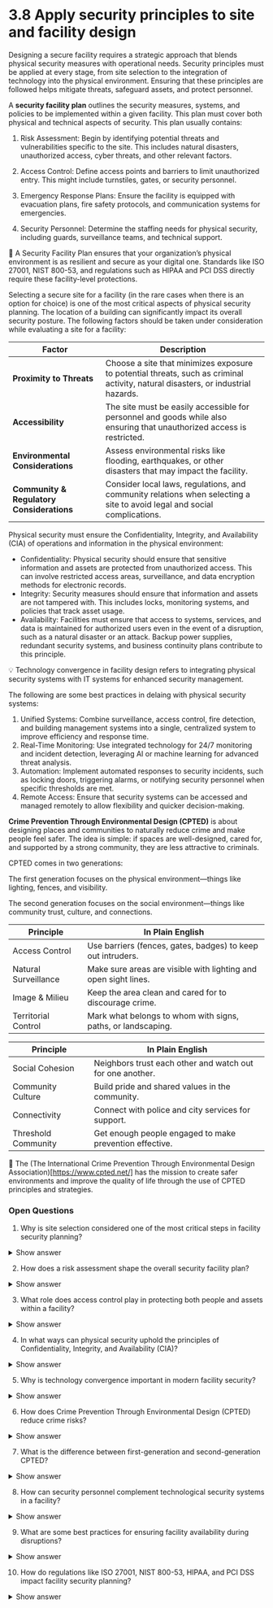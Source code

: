 # 3.8 Apply security principles to site and facility design #

Designing a secure facility requires a strategic approach that blends physical security measures with operational needs. Security principles must be applied at every stage, from site selection to the integration of technology into the physical environment. Ensuring that these principles are followed helps mitigate threats, safeguard assets, and protect personnel.

A **security facility plan** outlines the security measures, systems, and policies to be implemented within a given facility. This plan must cover both physical and technical aspects of security. This plan usually contains:

1. Risk Assessment: Begin by identifying potential threats and vulnerabilities specific to the site. This includes natural disasters, unauthorized access, cyber threats, and other relevant factors.

2. Access Control: Define access points and barriers to limit unauthorized entry. This might include turnstiles, gates, or security personnel.

3. Emergency Response Plans: Ensure the facility is equipped with evacuation plans, fire safety protocols, and communication systems for emergencies.

4. Security Personnel: Determine the staffing needs for physical security, including guards, surveillance teams, and technical support.

:brain: A Security Facility Plan ensures that your organization’s physical environment is as resilient and secure as your digital one. Standards like ISO 27001, NIST 800-53, and regulations such as HIPAA and PCI DSS directly require these facility-level protections.

Selecting a secure site for a facility (in the rare cases when there is an option for choice) is one of the most critical aspects of physical security planning. The location of a building can significantly impact its overall security posture. The following factors should be taken under consideration while evaluating a site for a facility:

| Factor                          | Description                                                                 |
|---------------------------------|-----------------------------------------------------------------------------|
| **Proximity to Threats**        | Choose a site that minimizes exposure to potential threats, such as criminal activity, natural disasters, or industrial hazards. |
| **Accessibility**               | The site must be easily accessible for personnel and goods while also ensuring that unauthorized access is restricted. |
| **Environmental Considerations**| Assess environmental risks like flooding, earthquakes, or other disasters that may impact the facility. |
| **Community & Regulatory Considerations** | Consider local laws, regulations, and community relations when selecting a site to avoid legal and social complications. |

Physical security must ensure the Confidentiality, Integrity, and Availability (CIA) of operations and information  in the physical environment:

- Confidentiality: Physical security should ensure that sensitive information and assets are protected from unauthorized access. This can involve restricted access areas, surveillance, and data encryption methods for electronic records.
- Integrity: Security measures should ensure that information and assets are not tampered with. This includes locks, monitoring systems, and policies that track asset usage.
- Availability: Facilities must ensure that access to systems, services, and data is maintained for authorized users even in the event of a disruption, such as a natural disaster or an attack. Backup power supplies, redundant security systems, and business continuity plans contribute to this principle.

:bulb: Technology convergence in facility design refers to integrating physical security systems with IT systems for enhanced security management.

The following are some best practices in delaing with physical security systems:

1. Unified Systems: Combine surveillance, access control, fire detection, and building management systems into a single, centralized system to improve efficiency and response time.
2. Real-Time Monitoring: Use integrated technology for 24/7 monitoring and incident detection, leveraging AI or machine learning for advanced threat analysis.
3. Automation: Implement automated responses to security incidents, such as locking doors, triggering alarms, or notifying security personnel when specific thresholds are met.
4. Remote Access: Ensure that security systems can be accessed and managed remotely to allow flexibility and quicker decision-making.

**Crime Prevention Through Environmental Design (CPTED)** is about designing places and communities to naturally reduce crime and make people feel safer.
The idea is simple: if spaces are well-designed, cared for, and supported by a strong community, they are less attractive to criminals.

CPTED comes in two generations:

The first generation focuses on the physical environment—things like lighting, fences, and visibility.

The second generation focuses on the social environment—things like community trust, culture, and connections.

| Principle            | In Plain English                                                |
| -------------------- | --------------------------------------------------------------- |
| Access Control       | Use barriers (fences, gates, badges) to keep out intruders.     |
| Natural Surveillance | Make sure areas are visible with lighting and open sight lines. |
| Image & Milieu       | Keep the area clean and cared for to discourage crime.          |
| Territorial Control  | Mark what belongs to whom with signs, paths, or landscaping.    |

| Principle           | In Plain English                                          |
| ------------------- | --------------------------------------------------------- |
| Social Cohesion     | Neighbors trust each other and watch out for one another. |
| Community Culture   | Build pride and shared values in the community.           |
| Connectivity        | Connect with police and city services for support.        |
| Threshold Community | Get enough people engaged to make prevention effective.   |

:link: The (The International Crime Prevention Through Environmental Design Association)[https://www.cpted.net/] has the mission to create safer environments and improve the quality of life through the use of CPTED principles and strategies.

### Open Questions ###

1. Why is site selection considered one of the most critical steps in facility security planning?
<details>
  <summary>Show answer</summary>
Site selection directly affects the facility’s exposure to threats such as crime, natural disasters, and industrial hazards. A poorly chosen site can undermine even the strongest security measures, while a well-selected site reduces risks and enhances resilience from the start.
</details>

2. How does a risk assessment shape the overall security facility plan?
<details>
  <summary>Show answer</summary>
A risk assessment identifies potential threats and vulnerabilities, allowing organizations to design targeted security controls. Without it, resources may be wasted on irrelevant measures, or critical threats may remain unaddressed.
</details>

3. What role does access control play in protecting both people and assets within a facility?
<details>
  <summary>Show answer</summary>
Access control ensures that only authorized personnel can enter sensitive areas. By using barriers, credentials, and checkpoints, it minimizes the risk of insider threats, theft, and unauthorized intrusion.
</details>

4. In what ways can physical security uphold the principles of Confidentiality, Integrity, and Availability (CIA)?
<details>
  <summary>Show answer</summary>
Confidentiality is supported through restricted zones and surveillance, Integrity through locks and tamper-evident systems, and Availability through redundant infrastructure like backup power and disaster recovery plans.
</details>

5. Why is technology convergence important in modern facility security?
<details>
  <summary>Show answer</summary>
Integrating physical and IT security systems enables unified monitoring, faster response, and smarter automation. For example, an access control breach can automatically trigger camera recording and alert personnel in real time.
</details>

6. How does Crime Prevention Through Environmental Design (CPTED) reduce crime risks?
<details>
  <summary>Show answer</summary>
CPTED reduces opportunities for crime by shaping both the physical and social environment. Good lighting, clear sight lines, and strong community trust discourage criminals and make residents feel safer.
</details>

7. What is the difference between first-generation and second-generation CPTED?
<details>
  <summary>Show answer</summary>
First-generation CPTED emphasizes the physical environment—fences, lighting, and visibility—while second-generation CPTED focuses on social cohesion, community culture, and partnerships with external services like law enforcement.
</details>

8. How can security personnel complement technological security systems in a facility?
<details>
  <summary>Show answer</summary>
While technology provides monitoring and automation, human presence adds flexibility, judgment, and deterrence. Security personnel can assess unusual behaviors, respond to emergencies, and adapt to unexpected situations that machines may not interpret well.
</details>

9. What are some best practices for ensuring facility availability during disruptions?
<details>
  <summary>Show answer</summary>
Organizations should deploy redundant power supplies, failover systems, and tested business continuity plans. Regular drills and maintenance help ensure critical operations continue even during natural disasters or cyber-physical attacks.
</details>

10. How do regulations like ISO 27001, NIST 800-53, HIPAA, and PCI DSS impact facility security planning?
<details>
  <summary>Show answer</summary>
These standards require physical safeguards to protect sensitive data. Compliance ensures that organizations address security holistically, covering both digital and physical aspects to reduce liability and protect assets.
</details>





